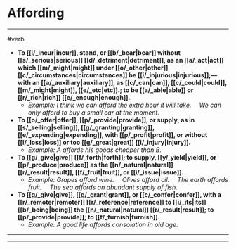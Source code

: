 # Affording
---
#verb
- **To [[i/_incur|incur]], stand, or [[b/_bear|bear]] without [[s/_serious|serious]] [[d/_detriment|detriment]], as an [[a/_act|act]] which [[m/_might|might]] under [[o/_other|other]] [[c/_circumstances|circumstances]] be [[i/_injurious|injurious]];—with an [[a/_auxiliary|auxiliary]], as [[c/_can|can]], [[c/_could|could]], [[m/_might|might]], [[e/_etc|etc]].; to be [[a/_able|able]] or [[r/_rich|rich]] [[e/_enough|enough]].**
	- _Example: I think we can afford the extra hour it will take.  We can only afford to buy a small car at the moment._
- **To [[o/_offer|offer]], [[p/_provide|provide]], or supply, as in [[s/_selling|selling]], [[g/_granting|granting]], [[e/_expending|expending]], with [[p/_profit|profit]], or without [[l/_loss|loss]] or too [[g/_great|great]] [[i/_injury|injury]].**
	- _Example: A affords his goods cheaper than B._
- **To [[g/_give|give]] [[f/_forth|forth]]; to supply, [[y/_yield|yield]], or [[p/_produce|produce]] as the [[n/_natural|natural]] [[r/_result|result]], [[f/_fruit|fruit]], or [[i/_issue|issue]].**
	- _Example: Grapes afford wine.  Olives afford oil.  The earth affords fruit.  The sea affords an abundant supply of fish._
- **To [[g/_give|give]], [[g/_grant|grant]], or [[c/_confer|confer]], with a [[r/_remoter|remoter]] [[r/_reference|reference]] to [[i/_its|its]] [[b/_being|being]] the [[n/_natural|natural]] [[r/_result|result]]; to [[p/_provide|provide]]; to [[f/_furnish|furnish]].**
	- _Example: A good life affords consolation in old age._
---
---
